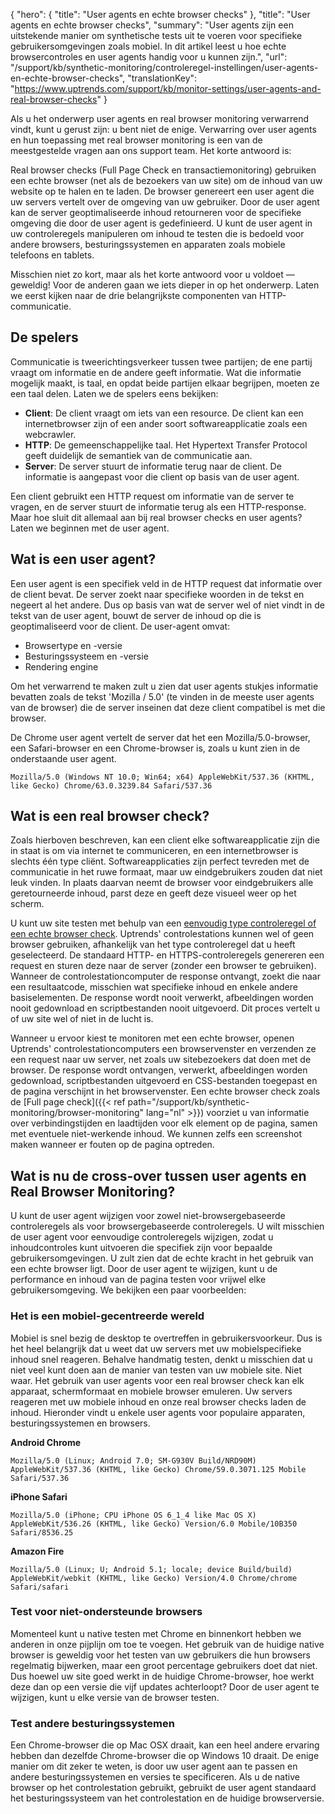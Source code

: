 {
  "hero": {
    "title": "User agents en echte browser checks"
  },
  "title": "User agents en echte browser checks",
  "summary": "User agents zijn een uitstekende manier om synthetische tests uit te voeren voor specifieke gebruikersomgevingen zoals mobiel. In dit artikel leest u hoe echte browsercontroles en user agents handig voor u kunnen zijn.",
  "url": "/support/kb/synthetic-monitoring/controleregel-instellingen/user-agents-en-echte-browser-checks",
  "translationKey": "https://www.uptrends.com/support/kb/monitor-settings/user-agents-and-real-browser-checks"
}

Als u het onderwerp user agents en real browser monitoring verwarrend vindt, kunt u gerust zijn: u bent niet de enige. Verwarring over user agents en hun toepassing met real browser monitoring is een van de meestgestelde vragen aan ons support team. Het korte antwoord is:

Real browser checks (Full Page Check en transactiemonitoring) gebruiken een echte browser (net als de bezoekers van uw site) om de inhoud van uw website op te halen en te laden. De browser genereert een user agent die uw servers vertelt over de omgeving van uw gebruiker. Door de user agent kan de server geoptimaliseerde inhoud retourneren voor de specifieke omgeving die door de user agent is gedefinieerd. U kunt de user agent in uw controleregels manipuleren om inhoud te testen die is bedoeld voor andere browsers, besturingssystemen en apparaten zoals mobiele telefoons en tablets.

Misschien niet zo kort, maar als het korte antwoord voor u voldoet — geweldig! Voor de anderen gaan we iets dieper in op het onderwerp. Laten we eerst kijken naar de drie belangrijkste componenten van HTTP-communicatie.

## De spelers

Communicatie is tweerichtingsverkeer tussen twee partijen; de ene partij vraagt om informatie en de andere geeft informatie. Wat die informatie mogelijk maakt, is taal, en opdat beide partijen elkaar begrijpen, moeten ze een taal delen. Laten we de spelers eens bekijken:

-   **Client**: De client vraagt om iets van een resource. De client kan een internetbrowser zijn of een ander soort softwareapplicatie zoals een webcrawler.
-   **HTTP**: De gemeenschappelijke taal. Het Hypertext Transfer Protocol geeft duidelijk de semantiek van de communicatie aan.
-   **Server**: De server stuurt de informatie terug naar de client. De informatie is aangepast voor die client op basis van de user agent.

Een client gebruikt een HTTP request om informatie van de server te vragen, en de server stuurt de informatie terug als een HTTP-response. Maar hoe sluit dit allemaal aan bij real browser checks en user agents? Laten we beginnen met de user agent.

## Wat is een user agent?

Een user agent is een specifiek veld in de HTTP request dat informatie over de client bevat. De server zoekt naar specifieke woorden in de tekst en negeert al het andere. Dus op basis van wat de server wel of niet vindt in de tekst van de user agent, bouwt de server de inhoud op die is geoptimaliseerd voor de client. De user-agent omvat:

-   Browsertype en -versie
-   Besturingssysteem en -versie
-   Rendering engine

Om het verwarrend te maken zult u zien dat user agents stukjes informatie bevatten zoals de tekst 'Mozilla / 5.0' (te vinden in de meeste user agents van de browser) die de server inseinen dat deze client compatibel is met die browser. 

De Chrome user agent vertelt de server dat het een Mozilla/5.0-browser, een Safari-browser en een Chrome-browser is, zoals u kunt zien in de onderstaande user agent.

`Mozilla/5.0 (Windows NT 10.0; Win64; x64) AppleWebKit/537.36 (KHTML, like Gecko) Chrome/63.0.3239.84 Safari/537.36`

## Wat is een real browser check?

Zoals hierboven beschreven, kan een client elke softwareapplicatie zijn die in staat is om via internet te communiceren, en een internetbrowser is slechts één type cliënt. Softwareapplicaties zijn perfect tevreden met de communicatie in het ruwe formaat, maar uw eindgebruikers zouden dat niet leuk vinden. In plaats daarvan neemt de browser voor eindgebruikers alle geretourneerde inhoud, parst deze en geeft deze visueel weer op het scherm.

U kunt uw site testen met behulp van een [eenvoudig type controleregel of een echte browser check](/support/kb/synthetic-monitoring/controleregel-instellingen/eenvoudige-webpaginacontroles-versus-echte-browser-checks). Uptrends' controlestations kunnen wel of geen browser gebruiken, afhankelijk van het type controleregel dat u heeft geselecteerd. De standaard HTTP- en HTTPS-controleregels genereren een request en sturen deze naar de server (zonder een browser te gebruiken). Wanneer de controlestationcomputer de response ontvangt, zoekt die naar een resultaatcode, misschien wat specifieke inhoud en enkele andere basiselementen. De response wordt nooit verwerkt, afbeeldingen worden nooit gedownload en scriptbestanden nooit uitgevoerd. Dit proces vertelt u of uw site wel of niet in de lucht is.

Wanneer u ervoor kiest te monitoren met een echte browser, openen Uptrends' controlestationcomputers een browservenster en verzenden ze een request naar uw server, net zoals uw sitebezoekers dat doen met de browser. De response wordt ontvangen, verwerkt, afbeeldingen worden gedownload, scriptbestanden uitgevoerd en CSS-bestanden toegepast en de pagina verschijnt in het browservenster. Een echte browser check zoals de [Full page check]({{< ref path="/support/kb/synthetic-monitoring/browser-monitoring" lang="nl" >}}) voorziet u van informatie over verbindingstijden en laadtijden voor elk element op de pagina, samen met eventuele niet-werkende inhoud. We kunnen zelfs een screenshot maken wanneer er fouten op de pagina optreden.

## Wat is nu de cross-over tussen user agents en Real Browser Monitoring?

U kunt de user agent wijzigen voor zowel niet-browsergebaseerde controleregels als voor browsergebaseerde controleregels. U wilt misschien de user agent voor eenvoudige controleregels wijzigen, zodat u inhoudcontroles kunt uitvoeren die specifiek zijn voor bepaalde gebruikersomgevingen. U zult zien dat de echte kracht in het gebruik van een echte browser ligt. Door de user agent te wijzigen, kunt u de performance en inhoud van de pagina testen voor vrijwel elke gebruikersomgeving. We bekijken een paar voorbeelden:

### Het is een mobiel-gecentreerde wereld

Mobiel is snel bezig de desktop te overtreffen in gebruikersvoorkeur. Dus is het heel belangrijk dat u weet dat uw servers met uw mobielspecifieke inhoud snel reageren. Behalve handmatig testen, denkt u misschien dat u niet veel kunt doen aan de manier van testen van uw mobiele site. Niet waar. Het gebruik van user agents voor een real browser check kan elk apparaat, schermformaat en mobiele browser emuleren. Uw servers reageren met uw mobiele inhoud en onze real browser checks laden de inhoud. Hieronder vindt u enkele user agents voor populaire apparaten, besturingssystemen en browsers.

**Android Chrome**

`Mozilla/5.0 (Linux; Android 7.0; SM-G930V Build/NRD90M) AppleWebKit/537.36 (KHTML, like Gecko) Chrome/59.0.3071.125 Mobile Safari/537.36`

**iPhone Safari**

`Mozilla/5.0 (iPhone; CPU iPhone OS 6_1_4 like Mac OS X) AppleWebKit/536.26 (KHTML, like Gecko) Version/6.0 Mobile/10B350 Safari/8536.25`

**Amazon Fire**

`Mozilla/5.0 (Linux; U; Android 5.1; locale; device Build/build) AppleWebKit/webkit (KHTML, like Gecko) Version/4.0 Chrome/chrome Safari/safari`

### Test voor niet-ondersteunde browsers

Momenteel kunt u native testen met Chrome en binnenkort hebben we anderen in onze pijplijn om toe te voegen. Het gebruik van de huidige native browser is geweldig voor het testen van uw gebruikers die hun browsers regelmatig bijwerken, maar een groot percentage gebruikers doet dat niet. Dus hoewel uw site goed werkt in de huidige Chrome-browser, hoe werkt deze dan op een versie die vijf updates achterloopt? Door de user agent te wijzigen, kunt u elke versie van de browser testen.

### Test andere besturingssystemen

Een Chrome-browser die op Mac OSX draait, kan een heel andere ervaring hebben dan dezelfde Chrome-browser die op Windows 10 draait. De enige manier om dit zeker te weten, is door uw user agent aan te passen en andere besturingssystemen en versies te specificeren. Als u de native browser op het controlestation gebruikt, gebruikt de user agent standaard het besturingssysteem van het controlestation en de huidige browserversie.
